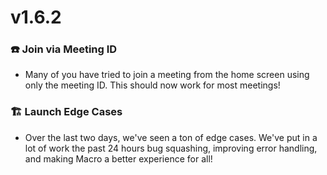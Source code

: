 # v1.6.2

### ☎️ Join via Meeting ID
 - Many of you have tried to join a meeting from the home screen using only the meeting ID. This should now work for most meetings!

### 🏗️ Launch Edge Cases
 - Over the last two days, we've seen a ton of edge cases. We've put in a lot of work the past 24 hours bug squashing, improving error handling, and making Macro a better experience for all!
